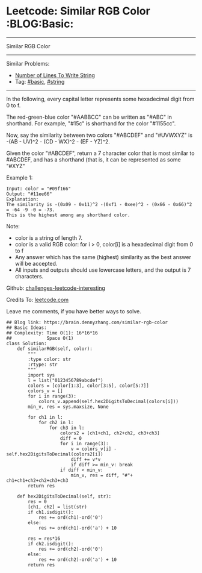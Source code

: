 # Leetcode: Similar RGB Color     :BLOG:Basic:


---

Similar RGB Color  

---

Similar Problems:  
-   [Number of Lines To Write String](https://brain.dennyzhang.com/number-of-lines-to-write-string)
-   Tag: [#basic](https://brain.dennyzhang.com/category/basic), [#string](https://brain.dennyzhang.com/category/string)

---

In the following, every capital letter represents some hexadecimal digit from 0 to f.  

The red-green-blue color "#AABBCC" can be written as "#ABC" in shorthand.  For example, "#15c" is shorthand for the color "#1155cc".  

Now, say the similarity between two colors "#ABCDEF" and "#UVWXYZ" is -(AB - UV)^2 - (CD - WX)^2 - (EF - YZ)^2.  

Given the color "#ABCDEF", return a 7 character color that is most similar to #ABCDEF, and has a shorthand (that is, it can be represented as some "#XYZ"  

Example 1:  

    Input: color = "#09f166"
    Output: "#11ee66"
    Explanation:  
    The similarity is -(0x09 - 0x11)^2 -(0xf1 - 0xee)^2 - (0x66 - 0x66)^2 = -64 -9 -0 = -73.
    This is the highest among any shorthand color.

Note:  

-   color is a string of length 7.
-   color is a valid RGB color: for i > 0, color[i] is a hexadecimal digit from 0 to f
-   Any answer which has the same (highest) similarity as the best answer will be accepted.
-   All inputs and outputs should use lowercase letters, and the output is 7 characters.

Github: [challenges-leetcode-interesting](https://github.com/DennyZhang/challenges-leetcode-interesting/tree/master/similar-rgb-color)  

Credits To: [leetcode.com](https://leetcode.com/problems/similar-rgb-color/description/)  

Leave me comments, if you have better ways to solve.  

    ## Blog link: https://brain.dennyzhang.com/similar-rgb-color
    ## Basic Ideas:
    ## Complexity: Time O(1): 16*16*16
    ##             Space O(1)
    class Solution:
        def similarRGB(self, color):
            """
            :type color: str
            :rtype: str
            """
            import sys
            l = list("0123456789abcdef")
            colors = [color[1:3], color[3:5], color[5:7]]
            colors_v = []
            for i in range(3):
                colors_v.append(self.hex2DigitsToDecimal(colors[i]))
            min_v, res = sys.maxsize, None
    
            for ch1 in l:
                for ch2 in l:
                    for ch3 in l:
                        colors2 = [ch1+ch1, ch2+ch2, ch3+ch3]
                        diff = 0
                        for i in range(3):
                            v = colors_v[i] - self.hex2DigitsToDecimal(colors2[i])
                            diff += v*v
                            if diff >= min_v: break
                        if diff < min_v:
                            min_v, res = diff, "#"+ ch1+ch1+ch2+ch2+ch3+ch3
            return res
    
        def hex2DigitsToDecimal(self, str):
            res = 0
            [ch1, ch2] = list(str)
            if ch1.isdigit():
                res += ord(ch1)-ord('0')
            else:
                res += ord(ch1)-ord('a') + 10
    
            res = res*16
            if ch2.isdigit():
                res += ord(ch2)-ord('0')
            else:
                res += ord(ch2)-ord('a') + 10
            return res